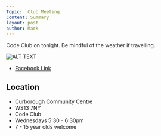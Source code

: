 ```yaml
---
Topic:  Club Meeting
Content: Summary
layout: post
author: Mark
---
```

Code Club on tonight. Be mindful of the weather if travelling.

![ALT TEXT](https://scontent.fbhx6-1.fna.fbcdn.net/v/t1.6435-9/51256822_1891594294300995_694682596163977216_n.jpg?stp=dst-jpg_p720x720&_nc_cat=111&ccb=1-7&_nc_sid=dd63ad&_nc_ohc=P9_S4610zHsAX-vfzqS&_nc_ht=scontent.fbhx6-1.fna&edm=AKK4YLsEAAAA&oh=00_AfDt0TUkg5MRwhDeCy1LaReqcbbhaMrKNb3d0W7s2FDevQ&oe=654E1D48)

* [Facebook Link](https://www.facebook.com/1481985248595237/posts/1891596017634156/)

## Location

* Curborough Community Centre
* WS13 7NY
* Code Club
* Wednesdays 5:30 - 6:30pm
* 7 - 15 year olds welcome

